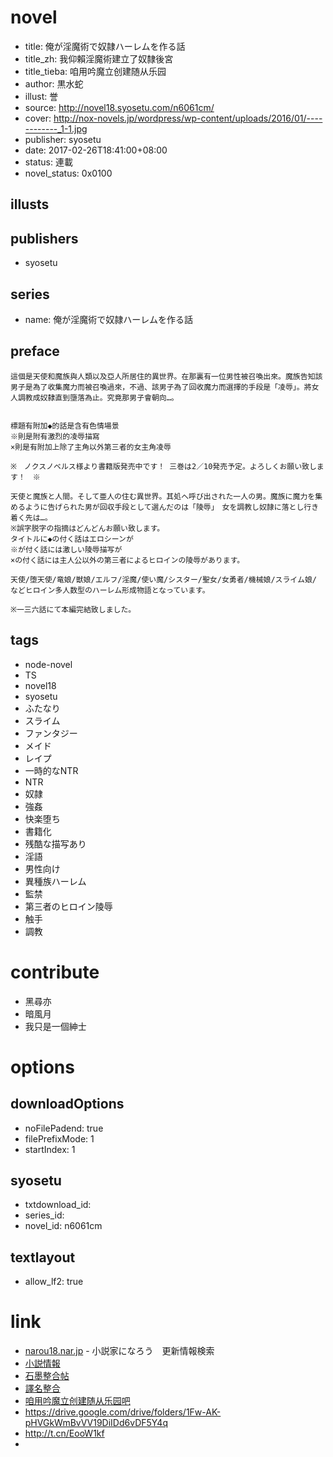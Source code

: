 # novel

- title: 俺が淫魔術で奴隷ハーレムを作る話
- title_zh: 我仰賴淫魔術建立了奴隸後宮
- title_tieba: 咱用吟魔立创建随从乐园
- author: 黒水蛇
- illust: 誉
- source: http://novel18.syosetu.com/n6061cm/
- cover: http://nox-novels.jp/wordpress/wp-content/uploads/2016/01/------------_1-1.jpg
- publisher: syosetu
- date: 2017-02-26T18:41:00+08:00
- status: 連載
- novel_status: 0x0100

## illusts


## publishers

- syosetu

## series

- name: 俺が淫魔術で奴隷ハーレムを作る話

## preface


```
這個是天使和魔族與人類以及亞人所居住的異世界。在那裏有一位男性被召喚出來。魔族告知該男子是為了收集魔力而被召喚過來，不過、該男子為了回收魔力而選擇的手段是「凌辱」。將女人調教成奴隸直到墮落為止。究竟那男子會朝向…。


標題有附加◆的話是含有色情場景　
※則是附有激烈的凌辱描寫
×則是有附加上除了主角以外第三者的女主角凌辱

※　ノクスノベルス様より書籍版発売中です！ 三巻は2／10発売予定。よろしくお願い致します！　※

天使と魔族と人間。そして亜人の住む異世界。其処へ呼び出された一人の男。魔族に魔力を集めるように告げられた男が回収手段として選んだのは「陵辱」　女を調教し奴隷に落とし行き着く先は…。
※誤字脱字の指摘はどんどんお願い致します。
タイトルに◆の付く話はエロシーンが　
※が付く話には激しい陵辱描写が　
×の付く話には主人公以外の第三者によるヒロインの陵辱があります。

天使/堕天使/竜娘/獣娘/エルフ/淫魔/使い魔/シスター/聖女/女勇者/機械娘/スライム娘/　などヒロイン多人数型のハーレム形成物語となっています。

※一三六話にて本編完結致しました。
```

## tags

- node-novel
- TS
- novel18
- syosetu
- ふたなり
- スライム
- ファンタジー
- メイド
- レイプ
- 一時的なNTR
- NTR
- 奴隷
- 強姦
- 快楽堕ち
- 書籍化
- 残酷な描写あり
- 淫語
- 男性向け
- 異種族ハーレム
- 監禁
- 第三者のヒロイン陵辱
- 触手
- 調教

# contribute

- 黑尋亦
- 暗風月
- 我只是一個紳士

# options

## downloadOptions

- noFilePadend: true
- filePrefixMode: 1
- startIndex: 1

## syosetu

- txtdownload_id:
- series_id:
- novel_id: n6061cm

## textlayout

- allow_lf2: true

# link

- [narou18.nar.jp](https://narou18.nar.jp/search.php?text=%E4%BF%BA%E3%81%8C%E6%B7%AB%E9%AD%94%E8%A1%93%E3%81%A7%E5%A5%B4%E9%9A%B7%E3%83%8F%E3%83%BC%E3%83%AC%E3%83%A0%E3%82%92%E4%BD%9C%E3%82%8B%E8%A9%B1&novel=all&genre=all&new_genre=all&length=0&down=0&up=100) - 小説家になろう　更新情報検索
- [小説情報](https://novel18.syosetu.com/novelview/infotop/ncode/n6061cm/)
- [石墨整合帖](https://shimo.im/docs/1CUShfWuAdMHJoFe/read)
- [譯名整合](https://shimo.im/docs/TFRNRXb4TuEgw1vd)
- [咱用吟魔立创建随从乐园吧](https://tieba.baidu.com/f?kw=%E5%92%B1%E7%94%A8%E5%90%9F%E9%AD%94%E7%AB%8B%E5%88%9B%E5%BB%BA%E9%9A%8F%E4%BB%8E%E4%B9%90%E5%9B%AD&ie=utf-8 "咱用吟魔立创建随从乐园")
- https://drive.google.com/drive/folders/1Fw-AK-pHVGkWmBvVV19DiIDd6vDF5Y4q
- http://t.cn/EooW1kf
- 


